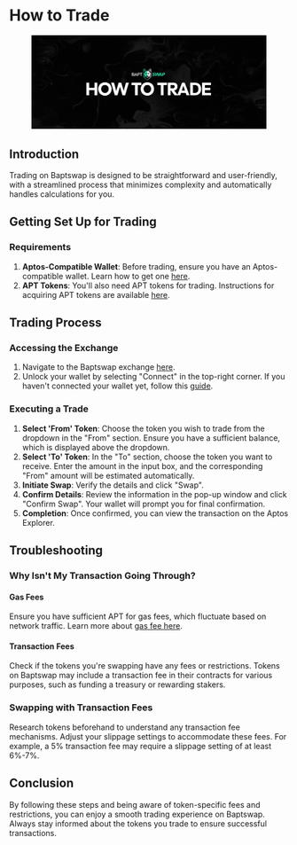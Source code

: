 # How to Trade

<figure><img src="../../.gitbook/assets/HowToTrade.png" alt=""><figcaption></figcaption></figure>

## Introduction

Trading on Baptswap is designed to be straightforward and user-friendly, with a streamlined process that minimizes complexity and automatically handles calculations for you.

## Getting Set Up for Trading

### Requirements

1. **Aptos-Compatible Wallet**: Before trading, ensure you have an Aptos-compatible wallet. Learn how to get one [here](../../get-started-on-aptos/create-a-wallet.md).&#x20;
2. **APT Tokens**: You'll also need APT tokens for trading. Instructions for acquiring APT tokens are available [here](../../get-started-on-aptos/get-aptos-coins.md).

## Trading Process

### Accessing the Exchange

1. Navigate to the Baptswap exchange [here](https://baptswap.com/swap).
2. Unlock your wallet by selecting "Connect" in the top-right corner. If you haven't connected your wallet yet, follow this [guide](../../get-started-on-aptos/connect-your-wallet-to-baptswap.md).

### Executing a Trade

1. **Select 'From' Token**: Choose the token you wish to trade from the dropdown in the "From" section. Ensure you have a sufficient balance, which is displayed above the dropdown.
2. **Select 'To' Token**: In the "To" section, choose the token you want to receive. Enter the amount in the input box, and the corresponding "From" amount will be estimated automatically.
3. **Initiate Swap**: Verify the details and click "Swap".
4. **Confirm Details**: Review the information in the pop-up window and click "Confirm Swap". Your wallet will prompt you for final confirmation.
5. **Completion**: Once confirmed, you can view the transaction on the Aptos Explorer.

## Troubleshooting

### Why Isn't My Transaction Going Through?

#### Gas Fees

Ensure you have sufficient APT for gas fees, which fluctuate based on network traffic. Learn more about [gas fee here](https://aptos.dev/concepts/gas-txn-fee/).&#x20;

#### Transaction Fees

Check if the tokens you're swapping have any fees or restrictions. Tokens on Baptswap may include a transaction fee in their contracts for various purposes, such as funding a treasury or rewarding stakers.

### Swapping with Transaction Fees

Research tokens beforehand to understand any transaction fee mechanisms. Adjust your slippage settings to accommodate these fees. For example, a 5% transaction fee may require a slippage setting of at least 6%-7%.

## Conclusion

By following these steps and being aware of token-specific fees and restrictions, you can enjoy a smooth trading experience on Baptswap. Always stay informed about the tokens you trade to ensure successful transactions.
